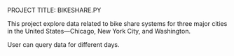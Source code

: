 PROJECT TITLE:
BIKESHARE.PY

This project explore data related to bike share systems for three major cities in the United States—Chicago, New York City, and Washington.

User can query data for different days. 